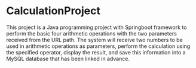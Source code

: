 # CalculationProject

This project is a Java programming project with Springboot framework to perform the basic four arithmetic operations with the two parameters received from the URL path. The system will receive two numbers to be used in arithmetic operations as parameters, perform the calculation using the specified operator, display the result, and save this information into a MySQL database that has been linked in advance.
